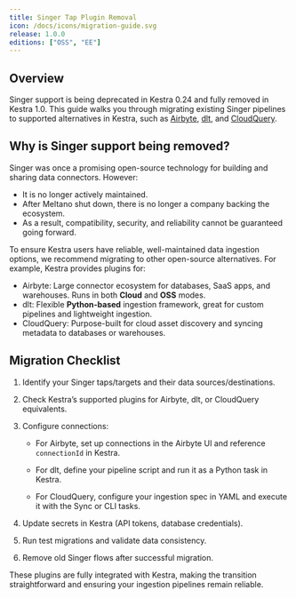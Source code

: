 ```yaml
---
title: Singer Tap Plugin Removal
icon: /docs/icons/migration-guide.svg
release: 1.0.0
editions: ["OSS", "EE"]
---
```


## Overview

Singer support is being deprecated in Kestra 0.24 and fully removed in Kestra 1.0. This guide walks you through migrating existing Singer pipelines to supported alternatives in Kestra, such as [Airbyte](/plugin/plugin-airbyte), [dlt](https://kestra.io/blueprints?page=1&size=24&q=dlt), and [CloudQuery](/plugin/plugin-cloudquery).

## Why is Singer support being removed?

Singer was once a promising open-source technology for building and sharing data connectors. However:

- It is no longer actively maintained.
- After Meltano shut down, there is no longer a company backing the ecosystem.
- As a result, compatibility, security, and reliability cannot be guaranteed going forward.

To ensure Kestra users have reliable, well-maintained data ingestion options, we recommend migrating to other open-source alternatives. For example, Kestra provides plugins for:
- Airbyte: Large connector ecosystem for databases, SaaS apps, and warehouses. Runs in both **Cloud** and **OSS** modes.
- dlt: Flexible **Python-based** ingestion framework, great for custom pipelines and lightweight ingestion.
- CloudQuery: Purpose-built for cloud asset discovery and syncing metadata to databases or warehouses.

## Migration Checklist

1. Identify your Singer taps/targets and their data sources/destinations.

2. Check Kestra’s supported plugins for Airbyte, dlt, or CloudQuery equivalents.

3. Configure connections:
    - For Airbyte, set up connections in the Airbyte UI and reference `connectionId` in Kestra.

    - For dlt, define your pipeline script and run it as a Python task in Kestra.

    - For CloudQuery, configure your ingestion spec in YAML and execute it with the Sync or CLI tasks.

4. Update secrets in Kestra (API tokens, database credentials).

5. Run test migrations and validate data consistency.

6. Remove old Singer flows after successful migration.

These plugins are fully integrated with Kestra, making the transition straightforward and ensuring your ingestion pipelines remain reliable.
